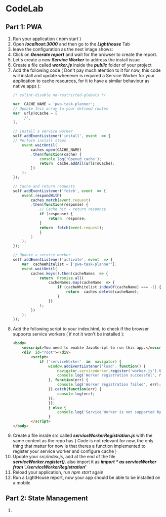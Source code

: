 
# CodeLab

## Part 1: PWA

1. Run your application ( npm start )
2. Open ***localhost:3000*** and then go to the ***Lighthouse*** Tab
3. leave the configuration as the next image shows:
4. Click on ***Generate report*** and wait for the browser to create the report.
5. Let's create a new ***Service Worker*** to address the install issue
6. Create a file called ***worker.js*** inside the ***public*** folder of your project
7. Add the following code ( Don't pay much atention to it for now, this code will install and update whenever is required a Service Worker for your application to cache resources, for it to have a similar behaviour as native apps ):
	```js
	/* eslint-disable no-restricted-globals */

	var  CACHE_NAME = 'pwa-task-planner';
	// Update this array to your defined routes
	var  urlsToCache = [
		'/',
	];
	
	// Install a service worker
	self.addEventListener('install', event  => {
	// Perform install steps
		event.waitUntil(
			caches.open(CACHE_NAME)
			.then(function(cache) {
				console.log('Opened cache');
				return  cache.addAll(urlsToCache);
			})
		);
	});  

	// Cache and return requests
	self.addEventListener('fetch', event  => {
		event.respondWith(
			caches.match(event.request)
			.then(function(response) {
				// Cache hit - return response
				if (response) {
					return  response;
				}
				return  fetch(event.request);
				}
			)
		);
	});  

	// Update a service worker
	self.addEventListener('activate', event  => {
		var  cacheWhitelist = ['pwa-task-planner'];
		event.waitUntil(
			caches.keys().then(cacheNames  => {
				return  Promise.all(
					cacheNames.map(cacheName  => {
						if (cacheWhitelist.indexOf(cacheName) === -1) {
							return  caches.delete(cacheName);
						}
					})
				);
			})
		);
	});
	````
8. Add the following script to your index.html, to check if the browser supports service workers ( if not it won't be installed ):
	```html
	<body>
		<noscript>You need to enable JavaScript to run this app.</noscript>
		<div  id="root"></div>
			<script>
				if ('serviceWorker'  in  navigator) {
					window.addEventListener('load', function() {
						navigator.serviceWorker.register('worker.js').then(function(registration) 			{
						console.log('Worker registration successful', registration.scope);
					}, function(err) {
						console.log('Worker registration failed', err);
					}).catch(function(err) {
						console.log(err);
					});
					});
					} else {
						console.log('Service Worker is not supported by browser.');
					}
			</script>
	</body>
	```
9. Create a file inside src called ***serviceWorkerRegistration.js*** with the same content as the repo has  ( Code is not relevant for now, the only thing that matter for now is that theres a function implemented to register your service worker and configure cache )
10. Update your *src/index.js*, add at the end of the file ***serviceWorker.register()***. also import it as ***import  *  as  serviceWorker  from  './serviceWorkerRegistration'***
11. Reload your application, run *npm start* again
12. Run a LightHouse report, now your app should be able to be installed on a mobile


## Part 2: State Management
1. 

